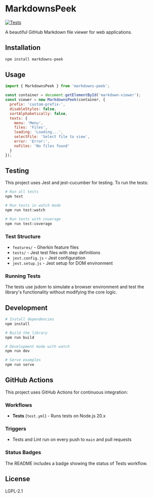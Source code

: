 # MarkdownsPeek

[![Tests](https://github.com/your-username/markdowns-peek/actions/workflows/test.yml/badge.svg)](https://github.com/your-username/markdowns-peek/actions/workflows/test.yml)

A beautiful GitHub Markdown file viewer for web applications.

## Installation

```bash
npm install markdowns-peek
```

## Usage

```javascript
import { MarkdownsPeek } from 'markdowns-peek';

const container = document.getElementById('markdown-viewer');
const viewer = new MarkdownsPeek(container, {
  prefix: 'custom-prefix-',
  disableStyles: false,
  sortAlphabetically: false,
  texts: {
    menu: 'Menu',
    files: 'Files',
    loading: 'Loading...',
    selectFile: 'Select file to view',
    error: 'Error:',
    noFiles: 'No files found'
  }
});
```

## Testing

This project uses Jest and jest-cucumber for testing. To run the tests:

```bash
# Run all tests
npm test

# Run tests in watch mode
npm run test:watch

# Run tests with coverage
npm run test:coverage
```

### Test Structure

- `features/` - Gherkin feature files
- `tests/` - Jest test files with step definitions
- `jest.config.js` - Jest configuration
- `jest.setup.js` - Jest setup for DOM environment

### Running Tests

The tests use jsdom to simulate a browser environment and test the library's functionality without modifying the core logic.

## Development

```bash
# Install dependencies
npm install

# Build the library
npm run build

# Development mode with watch
npm run dev

# Serve examples
npm run serve
```

## GitHub Actions

This project uses GitHub Actions for continuous integration:

### Workflows

- **Tests** (`test.yml`) - Runs tests on Node.js 20.x

### Triggers

- Tests and Lint run on every push to `main` and pull requests

### Status Badges

The README includes a badge showing the status of Tests workflow.

## License

LGPL-2.1